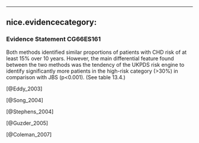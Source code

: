 
---
nice.evidencecategory: 
---

### Evidence Statement CG66ES161
Both methods identified similar proportions of patients with CHD risk of at least 15% over 10 years. However, the main differential feature found between the two methods was the tendency of the UKPDS risk engine to identify significantly more patients in the high-risk category (>30%) in comparison with JBS (p<0.001). (See table 13.4.)

[@Eddy_2003]

[@Song_2004]

[@Stephens_2004]

[@Guzder_2005]

[@Coleman_2007]

